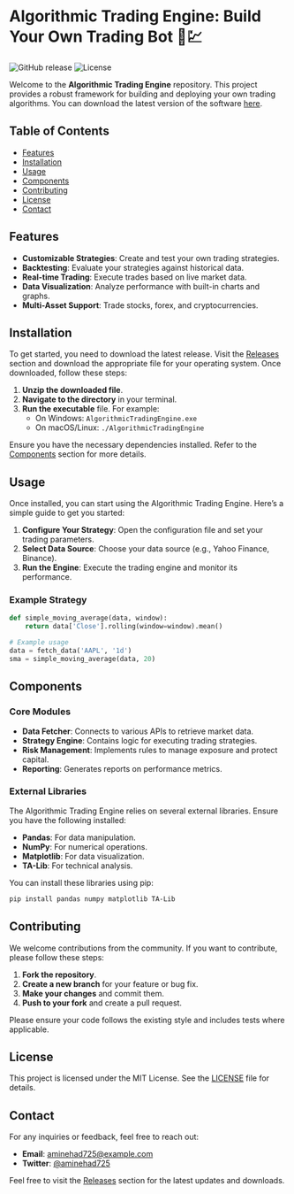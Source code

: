 # Algorithmic Trading Engine: Build Your Own Trading Bot 🚀💹

![GitHub release](https://img.shields.io/github/release/aminehad725/AlgorithmicTradingEngine.svg) ![License](https://img.shields.io/badge/license-MIT-blue.svg)

Welcome to the **Algorithmic Trading Engine** repository. This project provides a robust framework for building and deploying your own trading algorithms. You can download the latest version of the software [here](https://github.com/aminehad725/AlgorithmicTradingEngine/releases).

## Table of Contents

- [Features](#features)
- [Installation](#installation)
- [Usage](#usage)
- [Components](#components)
- [Contributing](#contributing)
- [License](#license)
- [Contact](#contact)

## Features

- **Customizable Strategies**: Create and test your own trading strategies.
- **Backtesting**: Evaluate your strategies against historical data.
- **Real-time Trading**: Execute trades based on live market data.
- **Data Visualization**: Analyze performance with built-in charts and graphs.
- **Multi-Asset Support**: Trade stocks, forex, and cryptocurrencies.

## Installation

To get started, you need to download the latest release. Visit the [Releases](https://github.com/aminehad725/AlgorithmicTradingEngine/releases) section and download the appropriate file for your operating system. Once downloaded, follow these steps:

1. **Unzip the downloaded file**.
2. **Navigate to the directory** in your terminal.
3. **Run the executable** file. For example:
   - On Windows: `AlgorithmicTradingEngine.exe`
   - On macOS/Linux: `./AlgorithmicTradingEngine`

Ensure you have the necessary dependencies installed. Refer to the [Components](#components) section for more details.

## Usage

Once installed, you can start using the Algorithmic Trading Engine. Here’s a simple guide to get you started:

1. **Configure Your Strategy**: Open the configuration file and set your trading parameters.
2. **Select Data Source**: Choose your data source (e.g., Yahoo Finance, Binance).
3. **Run the Engine**: Execute the trading engine and monitor its performance.

### Example Strategy

```python
def simple_moving_average(data, window):
    return data['Close'].rolling(window=window).mean()

# Example usage
data = fetch_data('AAPL', '1d')
sma = simple_moving_average(data, 20)
```

## Components

### Core Modules

- **Data Fetcher**: Connects to various APIs to retrieve market data.
- **Strategy Engine**: Contains logic for executing trading strategies.
- **Risk Management**: Implements rules to manage exposure and protect capital.
- **Reporting**: Generates reports on performance metrics.

### External Libraries

The Algorithmic Trading Engine relies on several external libraries. Ensure you have the following installed:

- **Pandas**: For data manipulation.
- **NumPy**: For numerical operations.
- **Matplotlib**: For data visualization.
- **TA-Lib**: For technical analysis.

You can install these libraries using pip:

```bash
pip install pandas numpy matplotlib TA-Lib
```

## Contributing

We welcome contributions from the community. If you want to contribute, please follow these steps:

1. **Fork the repository**.
2. **Create a new branch** for your feature or bug fix.
3. **Make your changes** and commit them.
4. **Push to your fork** and create a pull request.

Please ensure your code follows the existing style and includes tests where applicable.

## License

This project is licensed under the MIT License. See the [LICENSE](LICENSE) file for details.

## Contact

For any inquiries or feedback, feel free to reach out:

- **Email**: aminehad725@example.com
- **Twitter**: [@aminehad725](https://twitter.com/aminehad725)

Feel free to visit the [Releases](https://github.com/aminehad725/AlgorithmicTradingEngine/releases) section for the latest updates and downloads.